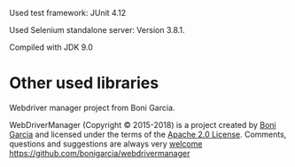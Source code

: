 Used test framework: JUnit 4.12

Used Selenium standalone server: Version 3.8.1.

Compiled with JDK 9.0

Other used libraries
====================
Webdriver manager project from Boni Garcia.

WebDriverManager (Copyright © 2015-2018) is a project created by <a href="http://bonigarcia.github.io/" rel="nofollow">Boni Garcia</a>
and licensed under the terms of the <a href="http://www.apache.org/licenses/LICENSE-2.0" rel="nofollow">Apache 2.0 License</a>. Comments, questions and suggestions are always very <a href="https://github.com/bonigarcia/webdrivermanager/issues">welcome</a>
<a href="https://github.com/bonigarcia/webdrivermanager">https://github.com/bonigarcia/webdrivermanager</a>